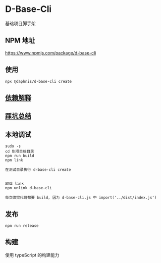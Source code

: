 # D-Base-Cli
基础项目脚手架

## NPM 地址
https://www.npmjs.com/package/d-base-cli

## 使用
```
npx @daphnis/d-base-cli create
```

## [依赖解释](./Docs/DEPENDENCIES.md)


## [踩坑总结](./Docs/ERRORSUMMARY.md)

## 本地调试
```
sudo -s
cd 到项目根目录
npm run build
npm link

在测试目录执行 d-base-cli create


卸载 link
npm unlink d-base-cli

每次改完代码都要 build, 因为 d-base-cli.js 中 import('../dist/index.js')
```

## 发布
```
npm run release
```

## 构建
使用 typeScript 的构建能力


